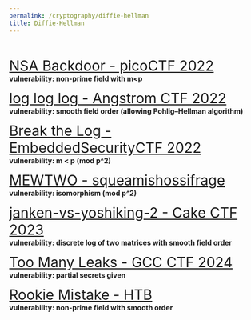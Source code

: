```yaml
---
permalink: /cryptography/diffie-hellman
title: Diffie-Hellman
---
```


<br>


<span style="font-size:2em;">   [NSA Backdoor - picoCTF 2022](/cryptography/diffie-hellman/nsa-backdoorpicoCTF-2022)       </span> <br>
__vulnerability: non-prime field with m<p__


<span style="font-size:2em;">   [log log log - Angstrom CTF 2022](/cryptography/diffie-hellman/logloglog-Angstrom-CTF-2022)       </span> <br>
__vulnerability: smooth field order (allowing Pohlig–Hellman algorithm)__


<span style="font-size:2em;">   [Break the Log - EmbeddedSecurityCTF 2022](/cryptography/diffie-hellman/Break-the-Log-EmbeddedSecurityCTF-2022)  </span> <br>
__vulnerability: m < p (mod p^2)__


<span style="font-size:2em;">   [MEWTWO - squeamishossifrage](/cryptography/diffie-hellman/MEWTWO-squeamishossifrage)       </span> <br>
__vulnerability: isomorphism (mod p^2)__


<span style="font-size:2em;">   [janken-vs-yoshiking-2 - Cake CTF 2023](/cryptography/janken-vs-yoshiking-2-CakeCTF-2023)       </span> <br>
__vulnerability: discrete log of two matrices with smooth field order__


<span style="font-size:2em;">   [Too Many Leaks - GCC CTF 2024](/cryptography/diffie-hellman/Too-Many-Leaks-GCC-CTF-2024)       </span> <br>
__vulnerability: partial secrets given__


<span style="font-size:2em;">   [Rookie Mistake - HTB](/cryptography/diffie-hellman/Rookie-Mistake-HTB)       </span> <br>
__vulnerability: non-prime field with smooth order__
